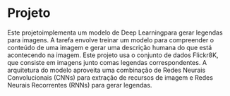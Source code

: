 # Projeto
Este projetoimplementa um modelo de Deep Learningpara gerar legendas para imagens. A tarefa envolve treinar um modelo para compreender o conteúdo de uma imagem e gerar uma descrição humana do que está acontecendo na imagem. Este projeto usa o conjunto de dados Flickr8K,  que  consiste  em  imagens  junto  comas  legendas  correspondentes.  A  arquitetura  do modelo  aproveita  uma  combinação  de Redes Neurais Convolucionais  (CNNs)  para  extração  de recursos de imagem e Redes Neurais Recorrentes (RNNs) para gerar legendas.
